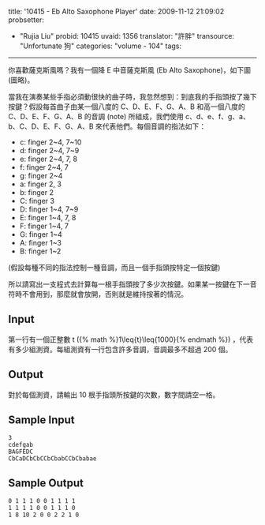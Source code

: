 title: '10415 - Eb Alto Saxophone Player'
date: 2009-11-12 21:09:02
probsetter:
- "Rujia Liu"
probid: 10415
uvaid: 1356
translator: "許胖"
transource: "Unfortunate 狗"
categories: "volume - 104"
tags:
---

你喜歡薩克斯風嗎？我有一個降 E 中音薩克斯風 (Eb Alto Saxophone)，如下圖 (圖略)。

當我在演奏某些手指必須動很快的曲子時，我忽然想到：到底我的手指頭按了幾下按鍵？假設每首曲子由某一個八度的 C、D、E、F、G、A、B 和高一個八度的 C、D、E、F、G、A、B 的音調 (note) 所組成，我們使用 c、d、e、f、g、a、b、C、D、E、F、G、A、B 來代表他們。每個音調的指法如下：

- c: finger 2~4, 7~10
- d: finger 2~4, 7~9
- e: finger 2~4, 7, 8
- f: finger 2~4, 7
- g: finger 2~4
- a: finger 2, 3
- b: finger 2
- C: finger 3
- D: finger 1~4, 7~9
- E: finger 1~4, 7, 8
- F: finger 1~4, 7
- G: finger 1~4
- A: finger 1~3
- B: finger 1~2

(假設每種不同的指法控制一種音調，而且一個手指頭按特定一個按鍵)

所以請寫出一支程式去計算每一根手指頭按了多少次按鍵。如果某一按鍵在下一音符時不會用到，那麼就會放開，否則就是維持按著的情況。

<!-- more -->

## Input ##

第一行有一個正整數 t ({% math %}1\leq{t}\leq{1000}{% endmath %}) ，代表有多少組測資。每組測資有一行包含許多音調，音調最多不超過 200 個。

## Output ##

對於每個測資，請輸出 10 根手指頭所按鍵的次數，數字間請空一格。

## Sample Input ##

	3
	cdefgab
	BAGFEDC
	CbCaDCbCbCCbCbabCCbCbabae

## Sample Output ##

	0 1 1 1 0 0 1 1 1 1
	1 1 1 1 0 0 1 1 1 0
	1 8 10 2 0 0 2 2 1 0
